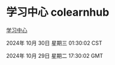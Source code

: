 # 学习中心 colearnhub
[学习中心](http://219.139.197.74:56308/colearnhub/)

2024年 10月 30日 星期三 01:30:02 CST

2024年 10月 29日 星期二 17:30:02 GMT

